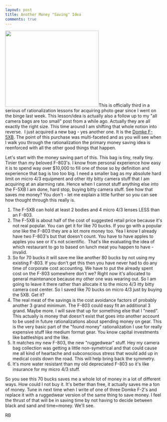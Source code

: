 ```yaml
---
layout: post
title: Another Money "Saving" Idea
comments: true
---
```

<a rel="prettyPhoto" href="http://photo.rwboyer.com/wp-content/uploads/2010/09/5XBWaxed.jpg"><img class="alignleft size-medium wp-image-2395" title="5XBWaxed" src="http://photo.rwboyer.com/wp-content/uploads/2010/09/5XBWaxed-300x244.jpg" alt="" width="300" height="244" /></a>This is officially third in a serious of rationalization lessons for acquiring photo gear since I went on the binge last week. This lesson/idea is actually also a follow up to my "all camera bags are too small" post from a while ago. Actually they are all exactly the right size. This time around I am shifting that whole notion into reverse.  I just acquired a new bag - yes another one. It is the <a href="http://www.amazon.com/gp/redirect.html?ie=UTF8&amp;location=http%3A%2F%2Fwww.amazon.com%2Fgp%2Foffer-listing%2FB002BH3XXQ%3Fie%3DUTF8%26ref_%3Dsr_1_1_olp%26qid%3D1284410226%26sr%3D8-1%26condition%3Dnew&amp;tag=rbde-20&amp;linkCode=ur2&amp;camp=1789&amp;creative=390957" target="_blank">Domke F-5XB</a>. The point of this purchase was multi-faceted and as you will see when I walk you through the rationalization the primary money saving idea is reenforced with all the other good things that happen.

Let's start with the money saving part of this. This bag is tiny, really tiny. Tinier than my beloved F-803's. I know from personal experience how easy it is to spend way over $10,000 to fill one of those so by definition and experience that bag is too too big. I need a smaller bag as my absolute hard limit on micro 4/3 equipment and other itty bitty camera stuff that I am acquiring at an alarming rate. Hence when I cannot stuff anything else into the F-5XB I am done, hard stop, buying bitty camera stuff. See how that saves me money? You don't - let me explain a little further so you can see how thought through this really is.
<ol>
	<li>The F-5XB can hold at least 2 bodies and 4 micro 4/3 lenses LESS than an F-803.</li>
	<li>The F-5XB is about half of the cost of suggested retail price because it's not real popular. You can get it for like 70 bucks. If you go with a popular one like the F-803 they are a lot more money too. Yea I know I already have two F-803's but that doesn't count. You have to have apples to apples you see or it's not scientific.  That's like evaluating the idea of which restaurant to go to based on lunch meat you happen to have - invalid.</li>
	<li>So for 70 bucks it will save me like another 80 bucks by not using my existing F-803. If you don't get this then you have never had to do any time of corporate cost accounting. We have to put the already spent cost on the F-803 somewhere don't we? Right now it's allocated to general maintenance because my other one was wearing out. So I am going to leave it there rather than allocate it to the micro 4/3 itty bitty camera cost center. So I saved like 70 bucks on micro 4/3 just by buying the 5XB. Get it?</li>
	<li>The real meat of the savings is the cost avoidance factors of probably another 3 grand minimum. The F-803 could easy fit an additional 3 grand. Maybe more. I will save that up for something else that I "need". This actually is money that doesn't exist that goes into another account to be used in future rationalizations about spending money on gear. This is the very basic part of the "found money" rationalization I use for really expensive stuff like medium format gear. You know capital investments like battleships and the like.</li>
	<li>It matches my new F-803, the new "ruggedwear" stuff. Hey my camera bag collection was getting a little non-symetrical and that could cause me all kind of heartache and subconscious stress that would add up in medical costs down the road. This will help bring back the symmetry.</li>
	<li>It's more water resistant than my old depreciated F-803 so it's like insurance for my micro 4/3 stuff.</li>
</ol>
So you see this 70 bucks saves me a whole lot of money in a lot of different ways. How could I not buy it. It's better than free, it actually saves me a ton of money. Tune in next time when I write of one of three Domke F-2's and replace it with a ruggedwear version of the same thing to save money. I feel the thrust of that will be in saving time by not having to decide between black and sand and time=money. We'll see.

RB